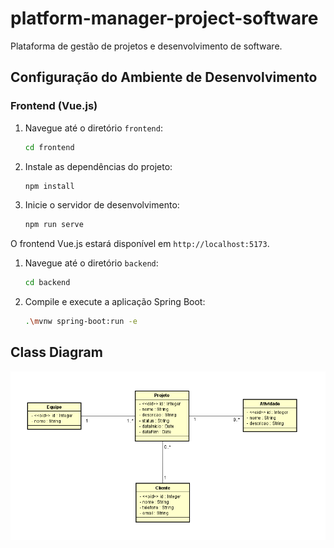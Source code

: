 # platform-manager-project-software
Plataforma de gestão de projetos e desenvolvimento de software.


## Configuração do Ambiente de Desenvolvimento

### Frontend (Vue.js)
1. Navegue até o diretório `frontend`:
    ```bash
    cd frontend
    ```
2. Instale as dependências do projeto:
    ```bash
    npm install
    ```
3. Inicie o servidor de desenvolvimento:
    ```bash
    npm run serve
    ```
O frontend Vue.js estará disponível em `http://localhost:5173`.

1. Navegue até o diretório `backend`:
    ```bash
    cd backend
    ```
2. Compile e execute a aplicação Spring Boot:
    ```bash
    .\mvnw spring-boot:run -e
    ```

## Class Diagram 

![Web 1](https://github.com/valdirsillva/platform-manager-project-software/blob/main/diagram.png)
